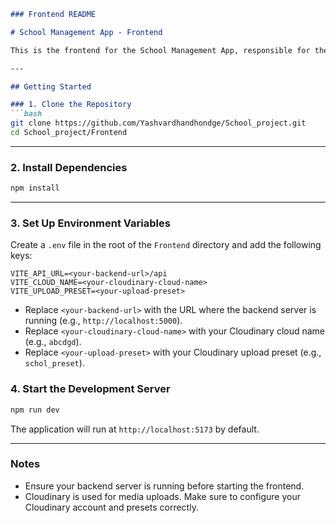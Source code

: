 ```markdown
### Frontend README

# School Management App - Frontend

This is the frontend for the School Management App, responsible for the user interface and client-side functionality.

---

## Getting Started

### 1. Clone the Repository
```bash
git clone https://github.com/Yashvardhandhondge/School_project.git
cd School_project/Frontend
```

---

### 2. Install Dependencies
```bash
npm install
```

---

### 3. Set Up Environment Variables
Create a `.env` file in the root of the `Frontend` directory and add the following keys:

```
VITE_API_URL=<your-backend-url>/api
VITE_CLOUD_NAME=<your-cloudinary-cloud-name>
VITE_UPLOAD_PRESET=<your-upload-preset>
```

- Replace `<your-backend-url>` with the URL where the backend server is running (e.g., `http://localhost:5000`).
- Replace `<your-cloudinary-cloud-name>` with your Cloudinary cloud name (e.g., `abcdgd`).
- Replace `<your-upload-preset>` with your Cloudinary upload preset (e.g., `schol_preset`).



### 4. Start the Development Server
```bash
npm run dev
```
The application will run at `http://localhost:5173` by default.

---

### Notes
- Ensure your backend server is running before starting the frontend.
- Cloudinary is used for media uploads. Make sure to configure your Cloudinary account and presets correctly.
```